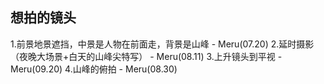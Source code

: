 ## 想拍的镜头

1.前景地景遮挡，中景是人物在前面走，背景是山峰 - Meru(07.20)
2.延时摄影（夜晚大场景+白天的山峰尖特写） - Meru(08.11)
3.上升镜头到平视 - Meru(09.20)
4.山峰的俯拍 - Meru(08.30)